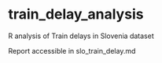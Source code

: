 # train_delay_analysis
R analysis of Train delays in Slovenia dataset

Report accessible in slo_train_delay.md
